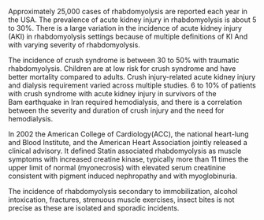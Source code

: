 Approximately 25,000 cases of rhabdomyolysis are reported each year in the USA. The prevalence of acute kidney injury in rhabdomyolysis is about 5 to 30%. There is a large variation in the incidence of acute kidney injury (AKI) in rhabdomyolysis settings because of multiple definitions of KI And with varying severity of rhabdomyolysis.

The incidence of crush syndrome is between 30 to 50% with traumatic rhabdomyolysis. Children are at low risk for crush syndrome and have better mortality compared to adults. Crush injury-related acute kidney injury and dialysis requirement varied across multiple studies. 6 to 10% of patients with crush syndrome with acute kidney injury in survivors of the Bam earthquake in Iran required hemodialysis, and there is a correlation between the severity and duration of crush injury and the need for hemodialysis.

In 2002 the American College of Cardiology(ACC), the national heart-lung and Blood Institute, and the American Heart Association jointly released a clinical advisory. It defined Statin associated rhabdomyolysis as muscle symptoms with increased creatine kinase, typically more than 11 times the upper limit of normal (myonecrosis) with elevated serum creatinine consistent with pigment induced nephropathy and with myoglobinuria.

The incidence of rhabdomyolysis secondary to immobilization, alcohol intoxication, fractures, strenuous muscle exercises, insect bites is not precise as these are isolated and sporadic incidents.